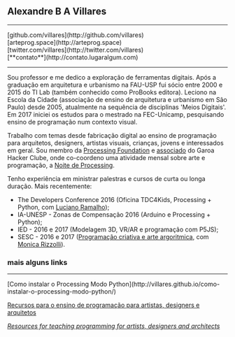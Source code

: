## Alexandre B A Villares
<hr>
[github.com/villares](http://github.com/villares)<br>
[arteprog.space](http://arteprog.space)<br>
[twitter.com/villares](http://twitter.com/villares)<br>
[**contato**](http://contato.lugaralgum.com)
<hr>
Sou professor e me dedico a exploração de ferramentas digitais. Após a graduação em arquitetura e urbanismo na FAU-USP fui sócio entre 2000 e 2015 do TI Lab (também conhecido como ProBooks editora). Leciono na Escola da Cidade (associação de ensino de arquitetura e urbanismo em São Paulo) desde 2005, atualmente na sequência de disciplinas 'Meios Digitais'. Em 2017 iniciei os estudos para o mestrado na FEC-Unicamp, pesquisando ensino de programação num contexto visual.

Trabalho com temas desde fabricação digital ao ensino de programação para arquitetos, designers, artistas visuais, crianças, jovens  e interessados em geral. Sou membro da [Processing Foundation](https://processingfoundation.org/members) e [associado](http://villares.garoa.club) do Garoa Hacker Clube, onde co-coordeno uma atividade mensal sobre arte e programação, a [Noite de Processing](https://garoa.net.br/wiki/Noite_de_Processing).

Tenho experiência em ministrar palestras e cursos de curta ou longa duração. Mais recentemente:
* The Developers Conference 2016 (Oficina TDC4Kids, Processing + Python, com [Luciano Ramalho](https://github.com/ramalho));
* IA-UNESP - Zonas de Compensação 2016 (Arduino e Processing + Python);
* IED - 2016 e 2017 (Modelagem 3D, VR/AR e programação com P5JS);
* SESC - 2016 e 2017 ([Programação criativa e arte argoritmica](http://arteprog.space), com [Monica Rizzolli](https://github.com/monicarizzolli)).

### mais alguns links
<hr>
[Como instalar o Processing Modo Python](http://villares.github.io/como-instalar-o-processing-modo-python/)

[Recursos para o ensino de programação para artistas, designers e arquitetos](https://github.com/villares/Recursos-para-o-ensino-de-programacao)

*[Resources for teaching programming for artists, designers and architects](https://github.com/villares/Resources-for-teaching-programming)*

